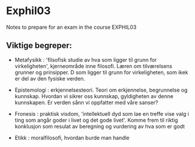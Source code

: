 # Exphil03
Notes to prepare for an exam in the course EXPHIL03


## Viktige begreper: 

- Metafysikk : 'filsofisk studie av hva som ligger til grunn for virkeligheten', kjerneområde inne filosofi. Læren om tilværelsens grunner og prinsipper. D som ligger til grunn for virkeligheten, som ikek er del av den fysiske verden. 

- Epistemologi : erkjennelsesteori. Teori om erkjennelse, begrunnelse og kunnskap. Hvordan vi sikrer oss kunnskap, gyldigheten av denne kunnskapen. Er verden sånn vi oppfatter med våre sanser?


- Fronesis : praktisk visdom, 'intellektuell dyd som lae en treffe vise valg i ting som angår goder i livet og det gode livet'. Komme frem til riktig konklusjon som resulat av beregning og vurdering av hva som er godt
  
- Etikk : moralfilosofi, hvordan burde man handle

